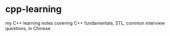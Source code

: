 # cpp-learning
my C++ learning notes covering C++ fundamentals, STL, common interview questions, in Chinese
